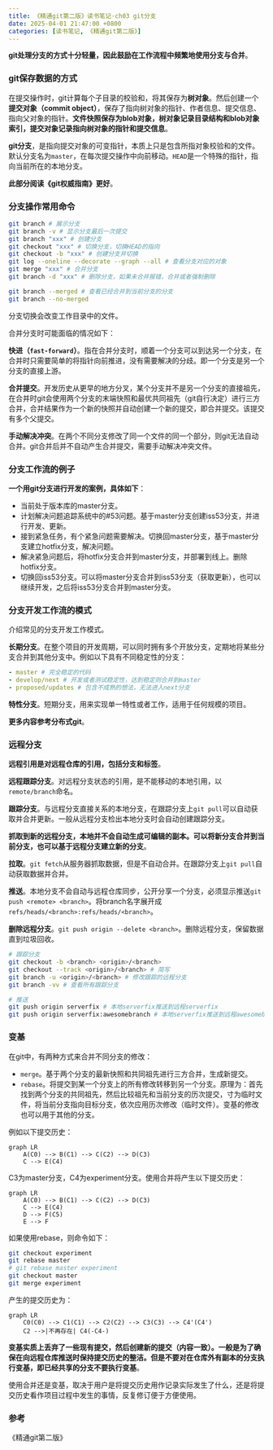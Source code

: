 ```yaml
---
title: 《精通git第二版》读书笔记·ch03 git分支
date: 2025-04-01 21:47:00 +0800
categories: [读书笔记, 《精通git第二版》]
---
```


**git处理分支的方式十分轻量，因此鼓励在工作流程中频繁地使用分支与合并**。

### git保存数据的方式

在提交操作时，git计算每个子目录的校验和，将其保存为**树对象**。然后创建一个**提交对象（commit object）**，保存了指向树对象的指针、作者信息、提交信息、指向父对象的指针。**文件快照保存为blob对象，树对象记录目录结构和blob对象索引，提交对象记录指向树对象的指针和提交信息**。

**git分支**，是指向提交对象的可变指针，本质上只是包含所指对象校验和的文件。默认分支名为`master`，在每次提交操作中向前移动。`HEAD`是一个特殊的指针，指向当前所在的本地分支。

**此部分阅读《git权威指南》更好**。

### 分支操作常用命令

```bash
git branch # 展示分支
git branch -v # 显示分支最后一次提交
git branch "xxx" # 创建分支
git checkout "xxx" # 切换分支，切换HEAD的指向
git checkout -b "xxx" # 创建分支并切换
git log --oneline --decorate --graph --all # 查看分支对应的对象
git merge "xxx" # 合并分支
git branch -d "xxx" # 删除分支，如果未合并报错，合并或者强制删除

git branch --merged # 查看已经合并到当前分支的分支
git branch --no-merged
```

分支切换会改变工作目录中的文件。

合并分支时可能面临的情况如下：

**快进（`fast-forward`）**。指在合并分支时，顺着一个分支可以到达另一个分支，在合并时只需要简单的将指针向前推进，没有需要解决的分歧。即一个分支是另一个分支的直接上游。

**合并提交**。开发历史从更早的地方分叉，某个分支并不是另一个分支的直接祖先，在合并时git会使用两个分支的末端快照和最优共同祖先（git自行决定）进行三方合并，合并结果作为一个新的快照并自动创建一个新的提交，即合并提交。该提交有多个父提交。

**手动解决冲突**。在两个不同分支修改了同一个文件的同一个部分，则git无法自动合并。git合并后并不自动产生合并提交，需要手动解决冲突文件。

### 分支工作流的例子

**一个用git分支进行开发的案例，具体如下**：
- 当前处于版本库的master分支。
- 计划解决问题追踪系统中的#53问题。基于master分支创建iss53分支，并进行开发、更新。
- 接到紧急任务，有个紧急问题需要解决。切换回master分支，基于master分支建立hotfix分支，解决问题。
- 解决紧急问题后，将hotfix分支合并到master分支，并部署到线上。删除hotfix分支。
- 切换回iss53分支。可以将master分支合并到iss53分支（获取更新），也可以继续开发，之后将iss53分支合并到master分支。

### 分支开发工作流的模式

介绍常见的分支开发工作模式。

**长期分支**。在整个项目的开发周期，可以同时拥有多个开放分支，定期地将某些分支合并到其他分支中。例如以下具有不同稳定性的分支：

```yaml
- master # 完全稳定的代码
- develop/next # 开发或者测试稳定性，达到稳定则合并到master
- proposed/updates # 包含不成熟的想法，无法进入next分支
```

**特性分支**。短期分支，用来实现单一特性或者工作，适用于任何规模的项目。

**更多内容参考分布式git**。

### 远程分支

**远程引用是对远程仓库的引用，包括分支和标签**。

**远程跟踪分支**。对远程分支状态的引用，是不能移动的本地引用，以`remote/branch`命名。

**跟踪分支**。与远程分支直接关系的本地分支，在跟踪分支上`git pull`可以自动获取并合并更新。一般从远程分支检出本地分支时会自动创建跟踪分支。

**抓取到新的远程分支，本地并不会自动生成可编辑的副本。可以将新分支合并到当前分支，也可以基于远程分支建立新的分支**。

**拉取**。`git fetch`从服务器抓取数据，但是不自动合并。在跟踪分支上`git pull`自动获取数据并合并。

**推送**。本地分支不会自动与远程仓库同步，公开分享一个分支，必须显示推送`git push <remote> <branch>`。将branch名字展开成`refs/heads/<branch>:refs/heads/<branch>`。

**删除远程分支**。`git push origin --delete <branch>`。删除远程分支，保留数据直到垃圾回收。

```bash
# 跟踪分支
git checkout -b <branch> <origin>/<branch>
git checkout --track <origin>/<branch> # 简写
git branch -u <origin>/<branch> # 修改跟踪的远程分支
git branch -vv # 查看所有跟踪分支

# 推送
git push origin serverfix # 本地serverfix推送到远程serverfix
git push origin serverfix:awesomebranch # 本地serverfix推送到远程awesomebranch
```

### 变基

在git中，有两种方式来合并不同分支的修改：
- `merge`。基于两个分支的最新快照和共同祖先进行三方合并，生成新提交。
- `rebase`。将提交到某一个分支上的所有修改转移到另一个分支。原理为：首先找到两个分支的共同祖先，然后比较祖先和当前分支的历次提交，寸为临时文件，将当前分支指向目标分支，依次应用历次修改（临时文件）。变基的修改也可以用于其他的分支。

例如以下提交历史：

```mermaid
graph LR
    A(C0) --> B(C1) --> C(C2) --> D(C3)
    C --> E(C4)
```

C3为master分支，C4为experiment分支。使用合并将产生以下提交历史：

```mermaid
graph LR
    A(C0) --> B(C1) --> C(C2) --> D(C3)
    C --> E(C4)
    D --> F(C5)
    E --> F
```

如果使用rebase，则命令如下：

```bash
git checkout experiment
git rebase master
# git rebase master experiment
git checkout master
git merge experiment
```

产生的提交历史为：

```mermaid
graph LR
    C0(C0) --> C1(C1) --> C2(C2) --> C3(C3) --> C4'(C4')
    C2 -->|不再存在| C4(-C4-)
```

**变基实质上丢弃了一些现有提交，然后创建新的提交（内容一致）。一般是为了确保在向远程仓库推送时保持提交历史的整洁。但是不要对在仓库外有副本的分支执行变基，即已经共享的分支不要执行变基**。

使用合并还是变基，取决于用户是将提交历史用作记录实际发生了什么，还是将提交历史看作项目过程中发生的事情，反复修订便于方便使用。

### 参考

《精通git第二版》
